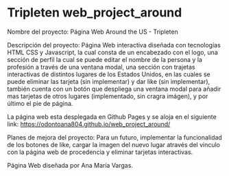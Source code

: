 # Tripleten web_project_around

Nombre del proyecto: Página Web Around the US - Tripleten

Descripción del proyecto: Página Web interactiva diseñada con tecnologías HTML CSS y Javascript, la cual consta de un encabezado con el logo, una sección de perfil la cual se puede editar el nombre de la persona y la profesión a través de una ventana modal, una sección con trajetas interactivas de distintos lugares de los Estados Unidos, en las cuales se puede eliminar las tarjeta (sin implementar) y dar like (sin implementar), también cuenta con un botón que despliega una ventana modal para añadir mas tarjetas de otros lugares (implementado, sin cragra imágen), y por último el pie de página.

La página web esta desplegada en Github Pages y se aloja en el siguiente link:
https://odontoana804.github.io/web_project_around/

Planes de mejora del proyecto: Para un futuro, implementar la funcionalidad de los botones de like, cargar la imagen del nuevo lugar através del vinculo con la página web de procedencia y eliminar tarjetas interactivas.

Página Web diseñada por Ana María Vargas.
